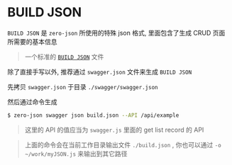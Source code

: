 # BUILD JSON

`BUILD JSON` 是 `zero-json` 所使用的特殊 json 格式, 里面包含了生成 CRUD 页面所需要的基本信息

> 一个标准的 [`BUILD JSON`](./BUILD%20JSON.json) 文件

除了直接手写以外, 推荐通过 `swagger.json` 文件来生成 `BUILD JSON`

先拷贝 `swagger.json` 于目录 `./swagger/swagger.json`

然后通过命令生成

```bash
$ zero-json swagger json build.json --API /api/example
```

> 这里的 API 的值应当为 `swagger.js` 里面的 get list record 的 API

> 上面的命令会在当前工作目录输出文件 `./build.json` , 你也可以通过 `-o ~/work/myJSON.js` 来输出到其它路径
